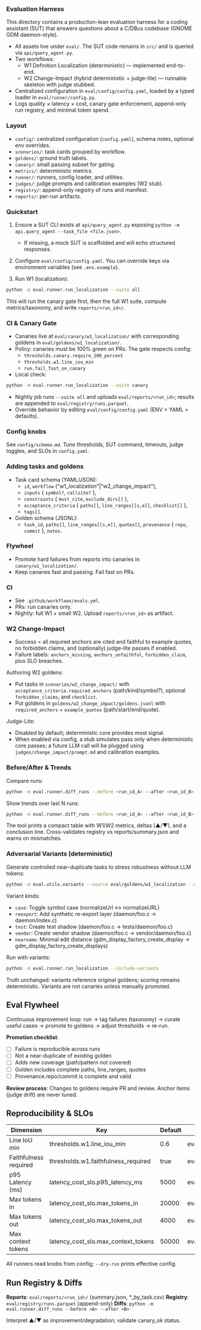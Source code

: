 ### Evaluation Harness

This directory contains a production-lean evaluation harness for a coding assistant (SUT) that answers questions about a C/DBus codebase (GNOME GDM daemon–style).

- All assets live under `eval/`. The SUT code remains in `src/` and is queried via `api/query_agent.py`.
- Two workflows:
  - W1 Definition Localization (deterministic) — implemented end-to-end.
  - W2 Change-Impact (hybrid deterministic + judge-lite) — runnable skeleton with judge stubbed.
- Centralized configuration in `eval/config/config.yaml`, loaded by a typed loader in `eval/runner/config.py`.
- Logs quality × latency × cost, canary gate enforcement, append-only run registry, and minimal token spend.

### Layout

- `config/`: centralized configuration (`config.yaml`), schema notes, optional env overrides.
- `scenarios/`: task cards grouped by workflow.
- `goldens/`: ground truth labels.
- `canary/`: small passing subset for gating.
- `metrics/`: deterministic metrics.
- `runner/`: runners, config loader, and utilities.
- `judges/`: judge prompts and calibration examples (W2 stub).
- `registry/`: append-only registry of runs and manifest.
- `reports/`: per-run artifacts.

### Quickstart

1) Ensure a SUT CLI exists at `api/query_agent.py` exposing `python -m api.query_agent --task_file <file.json>`.
   - If missing, a mock SUT is scaffolded and will echo structured responses.

2) Configure `eval/config/config.yaml`. You can override keys via environment variables (see `.env.example`).

3) Run W1 (localization):

```bash
python -m eval.runner.run_localization --suite all
```

This will run the canary gate first, then the full W1 suite, compute metrics/taxonomy, and write `reports/<run_id>/`.

### CI & Canary Gate

- Canaries live at `eval/canary/w1_localization/` with corresponding goldens in `eval/goldens/w1_localization/`.
- Policy: canaries must be 100% green on PRs. The gate respects config:
  - `thresholds.canary.require_100_percent`
  - `thresholds.w1.line_iou_min`
  - `run.fail_fast_on_canary`
- Local check:

```bash
python -m eval.runner.run_localization --suite canary
```

- Nightly job runs `--suite all` and uploads `eval/reports/<run_id>`; results are appended to `eval/registry/runs.parquet`.
- Override behavior by editing `eval/config/config.yaml` (ENV > YAML > defaults).

### Config knobs

See `config/schema.md`. Tune thresholds, SUT command, timeouts, judge toggles, and SLOs in `config.yaml`.

### Adding tasks and goldens

- Task card schema (YAML/JSON):
  - `id`, `workflow` ("w1_localization"|"w2_change_impact"),
  - `inputs` { `symbol?`, `callsite?` },
  - `constraints` { `must_cite`, `exclude_dirs[]` },
  - `acceptance_criteria` { `paths[]`, `line_ranges[[s,e]]`, `checklist[]` },
  - `tags[]`.
- Golden schema (JSONL):
  - `task_id`, `paths[]`, `line_ranges[[s,e]]`, `quotes[]`, `provenance` { `repo`, `commit` }, `notes`.

### Flywheel

- Promote hard failures from reports into canaries in `canary/w1_localization/`.
- Keep canaries fast and passing. Fail fast on PRs.

### CI

- See `.github/workflows/evals.yml`.
- PRs: run canaries only.
- Nightly: full W1 + small W2. Upload `reports/<run_id>` as artifact.

### W2 Change-Impact

- Success = all required anchors are cited and faithful to example quotes, no forbidden claims, and (optionally) judge-lite passes if enabled.
- Failure labels: `anchors_missing`, `anchors_unfaithful`, `forbidden_claim`, plus SLO breaches.

Authoring W2 goldens:
- Put tasks in `scenarios/w2_change_impact/` with `acceptance_criteria.required_anchors` (path/kind/symbol?), optional `forbidden_claims`, and `checklist`.
- Put goldens in `goldens/w2_change_impact/goldens.jsonl` with `required_anchors` + `example_quotes` (path/start/end/quote).

Judge-Lite:
- Disabled by default; deterministic core provides most signal.
- When enabled via config, a stub simulates pass only when deterministic core passes; a future LLM call will be plugged using `judges/change_impact/prompt.md` and calibration examples.

### Before/After & Trends

Compare runs:
```bash
python -m eval.runner.diff_runs --before <run_id_A> --after <run_id_B>
```

Show trends over last N runs:
```bash
python -m eval.runner.diff_runs --before <run_id_A> --after <run_id_B> --last 5
```

The tool prints a compact table with W1/W2 metrics, deltas (▲/▼), and a conclusion line. Cross-validates registry vs reports/summary.json and warns on mismatches.

### Adversarial Variants (deterministic)

Generate controlled near-duplicate tasks to stress robustness without LLM tokens:

```bash
python -m eval.utils.variants --source eval/goldens/w1_localization --out eval/scenarios/w1_localization --limit 10
```

Variant kinds:
- `case`: Toggle symbol case (normalizeUrl ↔ normalizeURL)
- `reexport`: Add synthetic re-export layer (daemon/foo.c → daemon/index.c)
- `test`: Create test shadow (daemon/foo.c → tests/daemon/foo.c)
- `vendor`: Create vendor shadow (daemon/foo.c → vendor/daemon/foo.c)
- `nearname`: Minimal edit distance (gdm_display_factory_create_display → gdm_display_factory_create_displays)

Run with variants:
```bash
python -m eval.runner.run_localization --include-variants
```

Truth unchanged: variants reference original goldens; scoring remains deterministic. Variants are not canaries unless manually promoted.

## Eval Flywheel

Continuous improvement loop: run → tag failures (taxonomy) → curate useful cases → promote to goldens → adjust thresholds → re-run.

**Promotion checklist**:
- [ ] Failure is reproducible across runs
- [ ] Not a near-duplicate of existing golden
- [ ] Adds new coverage (path/pattern not covered)
- [ ] Golden includes complete paths, line_ranges, quotes
- [ ] Provenance.repo/commit is complete and valid

**Review process**: Changes to goldens require PR and review. Anchor items (judge drift) are never tuned.

## Reproducibility & SLOs

| Dimension | Key | Default | Config Path |
|-----------|-----|---------|-------------|
| Line IoU min | thresholds.w1.line_iou_min | 0.6 | eval/config/config.yaml |
| Faithfulness required | thresholds.w1.faithfulness_required | true | eval/config/config.yaml |
| p95 Latency (ms) | latency_cost_slo.p95_latency_ms | 5000 | eval/config/config.yaml |
| Max tokens in | latency_cost_slo.max_tokens_in | 20000 | eval/config/config.yaml |
| Max tokens out | latency_cost_slo.max_tokens_out | 4000 | eval/config/config.yaml |
| Max context tokens | latency_cost_slo.max_context_tokens | 50000 | eval/config/config.yaml |

All runners read knobs from config; `--dry-run` prints effective config.

## Run Registry & Diffs

**Reports**: `eval/reports/<run_id>/` (summary.json, *_by_task.csv)
**Registry**: `eval/registry/runs.parquet` (append-only)
**Diffs**: `python -m eval.runner.diff_runs --before <A> --after <B>`

Interpret ▲/▼ as improvement/degradation; validate canary_ok status.

